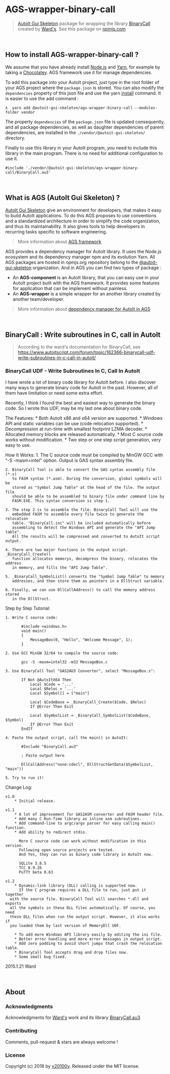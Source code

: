AGS-wrapper-binary-call
=======================

> [AutoIt Gui Skeleton](https://autoit-gui-skeleton.github.io/) package for wrapping the library [BinaryCall](https://www.autoitscript.com/forum/topic/162366-binarycall-udf-write-subroutines-in-c-call-in-autoit/) created by [Ward's](https://www.autoitscript.com/forum/profile/10768-ward/). See this package on [npmjs.com](https://www.npmjs.com/package/@autoit-gui-skeleton/ags-wrapper-binary-call)



<br/>

## How to install AGS-wrapper-binary-call ?

We assume that you have already install [Node.js](https://nodejs.org/) and [Yarn](https://yarnpkg.com/lang/en/), for example by taking a [Chocolatey](https://chocolatey.org/). AGS framework use it for manage dependencies.

To add this package into your AutoIt project, just type in the root folder of your AGS project where the `package.json` is stored. You can also modify the `dependencies` property of this json file and use the yarn [install](https://yarnpkg.com/en/docs/usage) command. It is easier to use the add command :

```
λ  yarn add @autoit-gui-skeleton/ags-wrapper-binary-call --modules-folder vendor
```

The property `dependencies` of the  `package.json` file is updated consequently, and all package dependencies, as well as daughter dependencies of parent dependencies, are installed in the `./vendor/@autoit-gui-skeleton/` directory.

Finally to use this library in your AutoIt program, you need to include this library in the main program. There is no need for additional configuration to use it.

```autoit
#include './vendor/@autoit-gui-skeleton/ags-wrapper-binary-call/BinaryCall.au3'
```



<br/>

## What is AGS (AutoIt Gui Skeleton) ?

[AutoIt Gui Skeleton](https://autoit-gui-skeleton.github.io/) give an environment for developers, that makes it easy to build AutoIt applications. To do this AGS proposes to use conventions and a standardized architecture in order to simplify the code organization, and thus its maintainability. It also gives tools to help developers in recurring tasks specific to software engineering.

> More information about [AGS framework](https://autoit-gui-skeleton.github.io/)

AGS provides a dependency manager for AutoIt library. It uses the Node.js ecosystem and its dependency manager npm and its evolution Yarn. All AGS packages are hosted in npmjs.org repository belong to the [@autoit-gui-skeleton](https://www.npmjs.com/search?q=autoit-gui-skeleton) organization. And in AGS you can find two types of package :

- An **AGS-component** is an AutoIt library, that you can easy use in your AutoIt project built with the AGS framework. It provides some features for application that can be implement without painless.
- An **AGS-wrapper** is a simple wrapper for an another library created by another team/developer.

> More information about [dependency manager for AutoIt in AGS](https://autoit-gui-skeleton.github.io//2018/07/10/ags_dependencies_manager_for_AutoIt.html)



<br/>

## BinaryCall : Write subroutines in C, call in AutoIt


> According to the ward's documentation for BinaryCall, see https://www.autoitscript.com/forum/topic/162366-binarycall-udf-write-subroutines-in-c-call-in-autoit/


### BinaryCall UDF - Write Subroutines In C, Call In AutoIt

I have wrote a lot of binary code library for AutoIt before. I also discover
many ways to generate binary code for AutoIt in the past. However, all of them
have limitation or need some extra effort.

Recently, I think I found the best and easiest way to generate the binary code.
So I wrote this UDF, may be my last one about binary code.


The Features:
    * Both AutoIt x86 and x64 version are supported.
    * Windows API and static variables can be use (code relocation supported).
    * Decompression at run-time with smallest footprint LZMA decoder.
    * Allocated memory blocks are released automatically.
    * Most C source code works without modification.
    * Two step or one step script generation, very easy to use.


How It Works:
    1. The C source code must be compiled by MinGW GCC with "-S -masm=intel"
       option. Output is GAS syntax assembly file.

    2. BinaryCall Tool is able to convert the GAS syntax assembly file (*.s)
       to FASM syntax (*.asm). During the conversion, global symbols will be
       stored as "Symbol Jump Table" at the head of the file. The output file
       should be able to be assembled to binary file under command line by
       FASM.EXE. This syntax conversion is step 1.

    3. The step 2 is to assemble the file. BinaryCall Tool will use the
       embedded FASM to assemble every file twice to generate the relocation
       table. "BinaryCall.inc" will be included automatically before
       assembling to detect the Windows API and generate the "API Jump table".
       All the results will be compressed and converted to AutoIt script output.

    4. There are two major functions in the output script. _BinaryCall_Create()
       function allocates memorys, decompress the binary, relocates the address
       in memory, and fills the "API Jump Table".

    5. _BinaryCall_SymbolList() converts the "Symbol Jump Table" to memory
       addresses, and then store them as pointers in a DllStruct variable.

    6. Finally, we can use DllCallAddress() to call the memory address stored
       in the DllStruct.


Step by Step Tutorial:

    1. Write C source code:

           #include <windows.h>
           void main()
           {
               MessageBox(0, "Hello", "Welcome Message", 1);
           }

    2. Use GCC MinGW 32/64 to compile the source code:

           gcc -S -masm=intel32 -m32 MessageBox.c

    3. Use BinaryCall Tool "GAS2AU3 Converter", select "MessageBox.s":

           If Not @AutoItX64 Then
               Local $Code = '...'
               Local $Reloc = '...'
               Local $Symbol[] = ["main"]

               Local $CodeBase = _BinaryCall_Create($Code, $Reloc)
               If @Error Then Exit

               Local $SymbolList = _BinaryCall_SymbolList($CodeBase, $Symbol)
               If @Error Then Exit
           EndIf

    4. Paste the output script, call the main() in AutoIt:

           #Include "BinaryCall.au3"

           ; Paste output here

           DllCallAddress("none:cdecl", DllStructGetData($SymbolList, "main"))

    5. Try to run it!


Change Log:

    v1.0
        * Initial release.

    v1.1
        * A lot of improvement for GAS2ASM converter and FASM header file.
        * Add many C Run-Time library as inline asm subroutines.
        * Add command-line to argc/argv parser for easy calling main() function.
        * Add ability to redirect stdio.

          More C source code can work without modification in this version.
          Following open source projects are tested.
          And Yes, they can run as binary code library in AutoIt now.

          SQLite 3.8.5
          TCC 0.9.26
          PuTTY beta 0.63

    v1.2
        * Dynamic-link library (DLL) calling is supported now.
          If the C program requires a DLL file to run, just put it together
	  with the source file. BinaryCall Tool will searches *.dll and exports
	  all the symbols in these DLL files automatically. Of course, you need
	  these DLL files when run the output script. However, it also works if
	  you loaded them by last version of MemoryDll UDF.

        * To add more Windows API library easily by editing the ini file.
        * Better error handling and more error messages in output script.
        * Add zero padding to avoid short jumps that crash the relocation table.
        * BinaryCall Tool accepts drag and drop files now.
        * Some small bug fixed.

2015.1.21
Ward


<br/>

## About

### Acknowledgments

Acknowledgments for [Ward's](https://www.autoitscript.com/forum/profile/10768-ward/) work and its library [BinaryCall.au3](https://www.autoitscript.com/forum/topic/162366-binarycall-udf-write-subroutines-in-c-call-in-autoit/)


### Contributing

Comments, pull-request & stars are always welcome !

### License

Copyright (c) 2018 by [v20100v](https://github.com/v20100v). Released under the MIT license.
